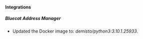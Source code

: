 #### Integrations
##### Bluecat Address Manager
- Updated the Docker image to: *demisto/python3:3.10.1.25933*.
